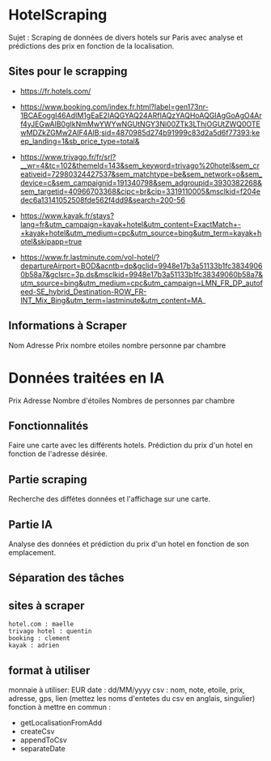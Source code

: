 # HotelScraping

Sujet :
Scraping de données de divers hotels sur Paris avec analyse et prédictions des prix en fonction de la localisation.

## Sites pour le scrapping
-   https://fr.hotels.com/
-   https://www.booking.com/index.fr.html?label=gen173nr-1BCAEoggI46AdIM1gEaE2IAQGYAQ24ARfIAQzYAQHoAQGIAgGoAgO4Arf4yJEGwAIB0gIkNmMwYWYwNGUtNGY3Ni00ZTk3LThjOGUtZWQ0OTEwMDZkZGMw2AIF4AIB;sid=4870985d274b91999c83d2a5d6f77393;keep_landing=1&sb_price_type=total&

-   https://www.trivago.fr/fr/srl?__wr=4&tc=102&themeId=143&sem_keyword=trivago%20hotel&sem_creativeid=72980324427537&sem_matchtype=be&sem_network=o&sem_device=c&sem_campaignid=191340798&sem_adgroupid=3930382268&sem_targetid=40966703368&cipc=br&cip=3319110005&msclkid=f204edec6a13141052508fde562f4dd9&search=200-56

-   https://www.kayak.fr/stays?lang=fr&utm_campaign=kayak+hotel&utm_content=ExactMatch+-+kayak+hotel&utm_medium=cpc&utm_source=bing&utm_term=kayak+hotel&skipapp=true

-   https://www.fr.lastminute.com/vol-hotel/?departureAirport=BOD&acntb=dp&gclid=9948e17b3a51133b1fc38349060b58a7&gclsrc=3p.ds&msclkid=9948e17b3a51133b1fc38349060b58a7&utm_source=bing&utm_medium=cpc&utm_campaign=LMN_FR_DP_autofeed-SE_hybrid_Destination-ROW_FR-INT_Mix_Bing&utm_term=lastminute&utm_content=MA_

## Informations à Scraper

Nom
Adresse
Prix
nombre etoiles
nombre personne par chambre

# Données traitées en IA


Prix
Adresse
Nombre d'étoiles
Nombres de personnes par chambre

## Fonctionnalités  

Faire une carte avec les différents hotels.
Prédiction du prix d'un hotel en fonction de l'adresse désirée.

## Partie scraping 

Recherche des diffétes données et l'affichage sur une carte.

## Partie IA

Analyse des données et prédiction du prix d'un hotel en fonction de son emplacement.

## Séparation des tâches

## sites à scraper
    hotel.com : maelle
    trivago hotel : quentin
    booking : clement
    kayak : adrien

## format à utiliser 

monnaie à utiliser: EUR 
date : dd/MM/yyyy
csv : nom, note, etoile, prix, adresse, gps, lien
(mettez les noms d'entetes du csv en anglais, singulier)
fonction à mettre en commun : 
- getLocalisationFromAdd
- createCsv
- appendToCsv
- separateDate 



